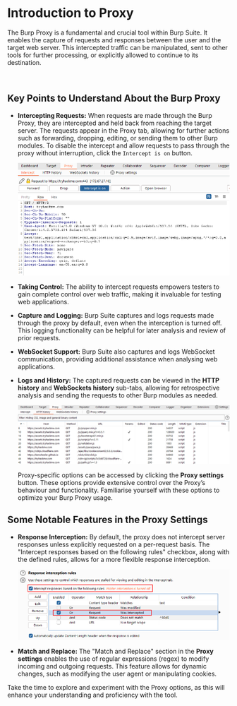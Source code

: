# Introduction to Proxy

The Burp <span style="color: inherit;">Proxy</span> is a fundamental and crucial tool within <span style="color: inherit;">Burp Suite</span>. It enables the capture of requests and responses between the user and the target web server. This intercepted traffic can be manipulated, sent to other tools for further processing, or explicitly allowed to continue to its destination.

&nbsp;

## Key Points to Understand About the Burp <span style="color: inherit;">Proxy</span>

- **Intercepting Requests:** When requests are made through the Burp <span style="color: inherit;">Proxy</span>, they are intercepted and held back from reaching the target server. The requests appear in the <span style="color: inherit;">Proxy</span> tab, allowing for further actions such as forwarding, dropping, editing, or sending them to other Burp modules. To disable the intercept and allow requests to pass through the <span style="color: inherit;">proxy</span> without interruption, click the `Intercept is on` button.
    
    ![](../../_resources/73989984d0985412a3405ea1d6f8d171.png)
- **Taking Control:** The ability to intercept requests empowers testers to gain complete control over web traffic, making it invaluable for testing web applications.
    
- **Capture and Logging:** <span style="color: inherit;">Burp Suite</span> captures and logs requests made through the <span style="color: inherit;">proxy</span> by default, even when the interception is turned off. This logging functionality can be helpful for later analysis and review of prior requests.
    
- **WebSocket Support:** <span style="color: inherit;">Burp Suite</span> also captures and logs WebSocket communication, providing additional assistance when analysing web applications.
    
- **Logs and History:** The captured requests can be viewed in the **<span style="color: inherit;">HTTP</span> history** and **WebSockets history** sub-tabs, allowing for retrospective analysis and sending the requests to other Burp modules as needed.
    
    ![](../../_resources/8d5388b41dc847d2af38acf7ef4b116c.png)
    
    <span style="color: inherit;">Proxy</span>\-specific options can be accessed by clicking the **<span style="color: inherit;">Proxy</span> settings** button. These options provide extensive control over the <span style="color: inherit;">Proxy</span>’s behaviour and functionality. Familiarise yourself with these options to optimize your Burp <span style="color: inherit;">Proxy</span> usage.
    

## Some Notable Features in the <span style="color: inherit;">Proxy</span> Settings

- **Response Interception:** By default, the <span style="color: inherit;">proxy</span> does not intercept server responses unless explicitly requested on a per-request basis. The "Intercept responses based on the following rules" checkbox, along with the defined rules, allows for a more flexible response interception.
    
    ![](../../_resources/e24fd91064186b78014d6afd773d60f3.png)
- **Match and Replace:** The "Match and Replace" section in the **<span style="color: inherit;">Proxy</span> settings** enables the use of regular expressions (regex) to modify incoming and outgoing requests. This feature allows for dynamic changes, such as modifying the user agent or manipulating cookies.
    

Take the time to explore and experiment with the <span style="color: inherit;">Proxy</span> options, as this will enhance your understanding and proficiency with the tool.